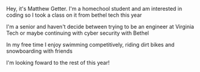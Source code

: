 Hey, it's Matthew Getter.
I'm a homechool student and am interested in coding so I took a class on it from bethel tech this year

I'm a senior and haven't decide between trying to be an engineer at Virginia Tech or maybe continuing with cyber security with Bethel

In my free time I enjoy swimming competitively, riding dirt bikes and snowboarding with friends

I'm looking foward to the rest of this year!


<!--
**Getter05/Getter05** is a ✨ _special_ ✨ repository because its `README.md` (this file) appears on your GitHub profile.

Here are some ideas to get you started:

- 🔭 I’m currently working on ...
- 🌱 I’m currently learning ...
- 👯 I’m looking to collaborate on ...
- 🤔 I’m looking for help with ...
- 💬 Ask me about ...
- 📫 How to reach me: ...
- 😄 Pronouns: ...
- ⚡ Fun fact: ...
-->
